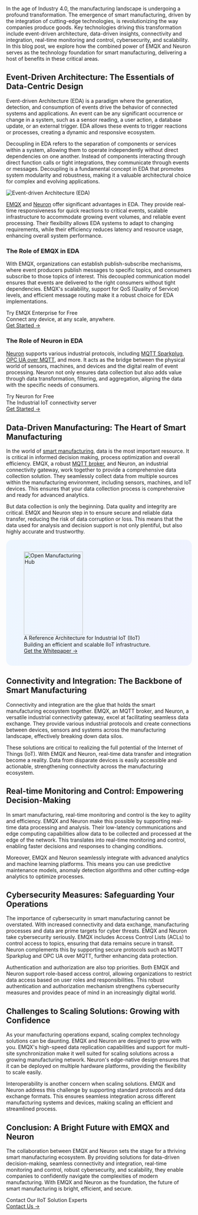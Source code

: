 In the age of Industry 4.0, the manufacturing landscape is undergoing a profound transformation. The emergence of smart manufacturing, driven by the integration of cutting-edge technologies, is revolutionizing the way companies produce goods. Key technologies driving this transformation include event-driven architecture, data-driven insights, connectivity and integration, real-time monitoring and control, cybersecurity, and scalability. In this blog post, we explore how the combined power of EMQX and Neuron serves as the technology foundation for smart manufacturing, delivering a host of benefits in these critical areas.

## Event-Driven Architecture: The Essentials of Data-Centric Design

Event-driven Architecture (EDA) is a paradigm where the generation, detection, and consumption of events drive the behavior of connected systems and applications. An event can be any significant occurrence or change in a system, such as a sensor reading, a user action, a database update, or an external trigger. EDA allows these events to trigger reactions or processes, creating a dynamic and responsive ecosystem.

Decoupling in EDA refers to the separation of components or services within a system, allowing them to operate independently without direct dependencies on one another. Instead of components interacting through direct function calls or tight integrations, they communicate through events or messages. Decoupling is a fundamental concept in EDA that promotes system modularity and robustness, making it a valuable architectural choice for complex and evolving applications.

![Event-driven Architecture (EDA)](https://assets.emqx.com/images/eea574537bc7223b4bf815a8f0609e31.png)

[EMQX](https://www.emqx.com/en/products/emqx) and [Neuron](https://www.emqx.com/en/products/neuronex) offer significant advantages in EDA. They provide real-time responsiveness for quick reactions to critical events, scalable infrastructure to accommodate growing event volumes, and reliable event processing. Their flexibility allows EDA systems to adapt to changing requirements, while their efficiency reduces latency and resource usage, enhancing overall system performance.

### The Role of EMQX in EDA

With EMQX, organizations can establish publish-subscribe mechanisms, where event producers publish messages to specific topics, and consumers subscribe to those topics of interest. This decoupled communication model ensures that events are delivered to the right consumers without tight dependencies. EMQX's scalability, support for QoS (Quality of Service) levels, and efficient message routing make it a robust choice for EDA implementations.

<section class="promotion">
    <div>
        Try EMQX Enterprise for Free
      <div class="is-size-14 is-text-normal has-text-weight-normal">Connect any device, at any scale, anywhere.</div>
    </div>
    <a href="https://www.emqx.com/en/try?product=enterprise" class="button is-gradient px-5">Get Started →</a>
</section>

### The Role of Neuron in EDA

[Neuron](https://www.emqx.com/en/products/neuronex) supports various industrial protocols, including [MQTT Sparkplug](https://www.emqx.com/en/blog/mqtt-sparkplug-bridging-it-and-ot-in-industry-4-0), [OPC UA over MQTT](https://www.emqx.com/en/blog/opc-ua-over-mqtt-the-future-of-it-and-ot-convergence), and more. It acts as the bridge between the physical world of sensors, machines, and devices and the digital realm of event processing. Neuron not only ensures data collection but also adds value through data transformation, filtering, and aggregation, aligning the data with the specific needs of consumers.

<section class="promotion">
    <div>
        Try Neuron for Free
             <div class="is-size-14 is-text-normal has-text-weight-normal">The Industrial IoT connectivity server</div>
    </div>
    <a href="https://www.emqx.com/en/try?product=neuron" class="button is-gradient px-5">Get Started →</a>
</section>

## Data-Driven Manufacturing: The Heart of Smart Manufacturing

In the world of [smart manufacturing](https://www.emqx.com/en/blog/the-smart-manufacturing-revolution), data is the most important resource. It is critical in informed decision making, process optimization and overall efficiency. EMQX, a robust [MQTT broker](https://www.emqx.com/en/blog/the-ultimate-guide-to-mqtt-broker-comparison), and Neuron, an industrial connectivity gateway, work together to provide a comprehensive data collection solution. They seamlessly collect data from multiple sources within the manufacturing environment, including sensors, machines, and IoT devices. This ensures that your data collection process is comprehensive and ready for advanced analytics.

But data collection is only the beginning. Data quality and integrity are critical. EMQX and Neuron step in to ensure secure and reliable data transfer, reducing the risk of data corruption or loss. This means that the data used for analysis and decision support is not only plentiful, but also highly accurate and trustworthy.

<section
  class="is-hidden-touch my-32 is-flex is-align-items-center"
  style="border-radius: 16px; background: linear-gradient(102deg, #edf6ff 1.81%, #eff2ff 97.99%); padding: 32px 48px;"
>
  <div class="mr-40" style="flex-shrink: 0;">
    <img loading="lazy" src="https://assets.emqx.com/images/0b88fa3cf1c98545e501e3b8073fdccc.png" alt="Open Manufacturing Hub" width="160" height="226">
  </div>
  <div>
    <div class="mb-4 is-size-3 is-text-black has-text-weight-semibold" style="
    line-height: 1.2;
">
      A Reference Architecture for Industrial IoT (IIoT)
    </div>
    <div class="mb-32">
      Building an efficient and scalable IIoT infrastructure.
    </div>
    <a href="https://www.emqx.com/en/resources/open-manufacturing-hub-a-reference-architecture-for-industrial-iot?utm_campaign=embedded-open-manufacturing-hub&from=blog-consolidating-the-foundation-of-smart-manufacturing-with-emqx-and-neuron" class="button is-gradient">Get the Whitepaper →</a>
  </div>
</section>

## Connectivity and Integration: The Backbone of Smart Manufacturing

Connectivity and integration are the glue that holds the smart manufacturing ecosystem together. EMQX, an MQTT broker, and Neuron, a versatile industrial connectivity gateway, excel at facilitating seamless data exchange. They provide various industrial protocols and create connections between devices, sensors and systems across the manufacturing landscape, effectively breaking down data silos.

These solutions are critical to realizing the full potential of the Internet of Things (IoT). With EMQX and Neuron, real-time data transfer and integration become a reality. Data from disparate devices is easily accessible and actionable, strengthening connectivity across the manufacturing ecosystem.

## Real-time Monitoring and Control: Empowering Decision-Making

In smart manufacturing, real-time monitoring and control is the key to agility and efficiency. EMQX and Neuron make this possible by supporting real-time data processing and analysis. Their low-latency communications and edge computing capabilities allow data to be collected and processed at the edge of the network. This translates into real-time monitoring and control, enabling faster decisions and responses to changing conditions.

Moreover, EMQX and Neuron seamlessly integrate with advanced analytics and machine learning platforms. This means you can use predictive maintenance models, anomaly detection algorithms and other cutting-edge analytics to optimize processes.

## Cybersecurity Measures: Safeguarding Your Operations

The importance of cybersecurity in smart manufacturing cannot be overstated. With increased connectivity and data exchange, manufacturing processes and data are prime targets for cyber threats. EMQX and Neuron take cybersecurity seriously. EMQX includes Access Control Lists (ACLs) to control access to topics, ensuring that data remains secure in transit. Neuron complements this by supporting secure protocols such as MQTT Sparkplug and OPC UA over MQTT, further enhancing data protection.

Authentication and authorization are also top priorities. Both EMQX and Neuron support role-based access control, allowing organizations to restrict data access based on user roles and responsibilities. This robust authentication and authorization mechanism strengthens cybersecurity measures and provides peace of mind in an increasingly digital world.

## Challenges to Scaling Solutions: Growing with Confidence

As your manufacturing operations expand, scaling complex technology solutions can be daunting. EMQX and Neuron are designed to grow with you. EMQX's high-speed data replication capabilities and support for multi-site synchronization make it well suited for scaling solutions across a growing manufacturing network. Neuron's edge-native design ensures that it can be deployed on multiple hardware platforms, providing the flexibility to scale easily.

Interoperability is another concern when scaling solutions. EMQX and Neuron address this challenge by supporting standard protocols and data exchange formats. This ensures seamless integration across different manufacturing systems and devices, making scaling an efficient and streamlined process.

## Conclusion: A Bright Future with EMQX and Neuron

The collaboration between EMQX and Neuron sets the stage for a thriving smart manufacturing ecosystem. By providing solutions for data-driven decision-making, seamless connectivity and integration, real-time monitoring and control, robust cybersecurity, and scalability, they enable companies to confidently navigate the complexities of modern manufacturing. With EMQX and Neuron as the foundation, the future of smart manufacturing is bright, efficient, and secure.



<section class="promotion">
    <div>
        Contact Our IIoT Solution Experts
    </div>
    <a href="https://www.emqx.com/en/contact?product=solutions" class="button is-gradient px-5">Contact Us →</a>
</section>
